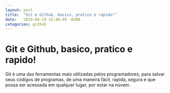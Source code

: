 ```yaml
---
layout: post
title:  "Git e Github, basico, pratico e rapido!"
date:   2019-04-19 15:48:49 -0300
categories: github
---
```

# Git e Github, basico, pratico e rapido!

Git é uma das ferramentas mais utilizadas pelos programadores, para salvar seus códigos de programas, de uma maneira fácil, rapida, segura e que possa ser acessada em qualquer lugar, por estar na núvem.


